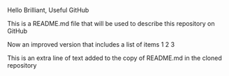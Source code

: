 Hello Brilliant, Useful GitHub

This is a README.md file that will be used to describe this
repository on GitHub

Now an improved version that includes a list of items
1
2
3

This is an extra line of text added to the copy 
of README.md in the cloned repository
